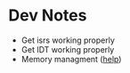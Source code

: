 # Dev Notes

- Get isrs working properly
- Get IDT working properly
- Memory managment ([help](https://osdev.miraheze.org/wiki/Setting_Up_Paging))
